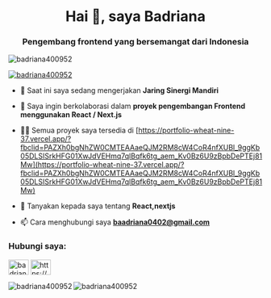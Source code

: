 <h1 align="center">Hai 👋, saya Badriana</h1>
<h3 align="center">Pengembang frontend yang bersemangat dari Indonesia</h3>

<p align="left"> <img src="https://komarev.com/ghpvc/?username=badriana400952&label=Profile%20views&color=0e75b6&style=flat" alt="badriana400952" /> </p>

<p align="left"> <a href="https://github.com/ryo-ma/github-profile-trophy"><img src="https://github-profile-trophy.vercel.app/?username=badriana400952" alt="badriana400952" /></a> </p>

- 🔭 Saat ini saya sedang mengerjakan **Jaring Sinergi Mandiri**

- 👯 Saya ingin berkolaborasi dalam **proyek pengembangan Frontend menggunakan React / Next.js**

- 👨‍💻 Semua proyek saya tersedia di [https://portfolio-wheat-nine-37.vercel.app/?fbclid=PAZXh0bgNhZW0CMTEAAaeQJM2RM8cW4CoR4nfXUBl_9ggKb05DLSISrkHFG01XwJdVEHmq7qlBqfk6tg_aem_Kv0Bz6U9zBpbDePTEj81Mw](https://portfolio-wheat-nine-37.vercel.app/?fbclid=PAZXh0bgNhZW0CMTEAAaeQJM2RM8cW4CoR4nfXUBl_9ggKb05DLSISrkHFG01XwJdVEHmq7qlBqfk6tg_aem_Kv0Bz6U9zBpbDePTEj81Mw)

- 💬 Tanyakan kepada saya tentang **React,nextjs**

- 📫 Cara menghubungi saya **baadriana0402@gmail.com**

<h3 align="left">Hubungi saya:</h3>
<p align="left">
<a href="https://dev.to/badriana400952" target="blank"><img align="center" src="https://raw.githubusercontent.com/rahuldkjain/github-profile-readme-generator/master/src/images/icons/Social/devto.svg" alt="badriana400952" height="30" width="40" /></a>
<a href="https://linkedin.com/in/https://www.linkedin.com/in/badriana-badrian?utm_source=share&utm_campaign=share_via&utm_content=profile&utm_medium=android_app" target="blank"><img align="center" src="https://raw.githubusercontent.com/rahuldkjain/github-profile-readme-generator/master/src/images/icons/Social/linked-in-alt.svg" alt="https://www.linkedin.com/in/badriana-badrian?utm_source=share&utm_campaign=share_via&utm_content=profile&utm_medium=android_app" height="30" width="40" /></a>
</p>


<p><img align="left" src="https://github-readme-stats.vercel.app/api/bahasa-terbaik?username=badriana400952&show_icons=true&locale=id&layout=compact" alt="badriana400952" /></p>

<p> <img align="center" src="https://github-readme-stats.vercel.app/api?username=badriana400952&show_icons=true&locale=id" alt="badriana400952" /></p>
